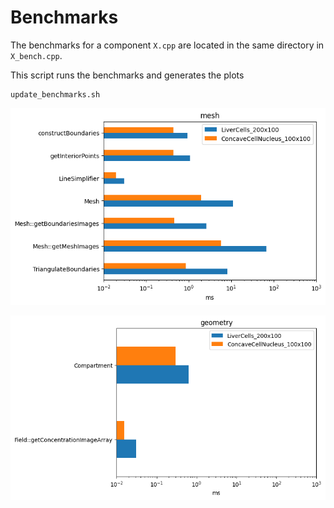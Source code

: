 # Benchmarks

The benchmarks for a component `X.cpp` are located in the same directory
in `X_bench.cpp`.

This script runs the benchmarks and generates the plots
```
update_benchmarks.sh
```

![mesh](mesh.png)

![geometry](geometry.png)
